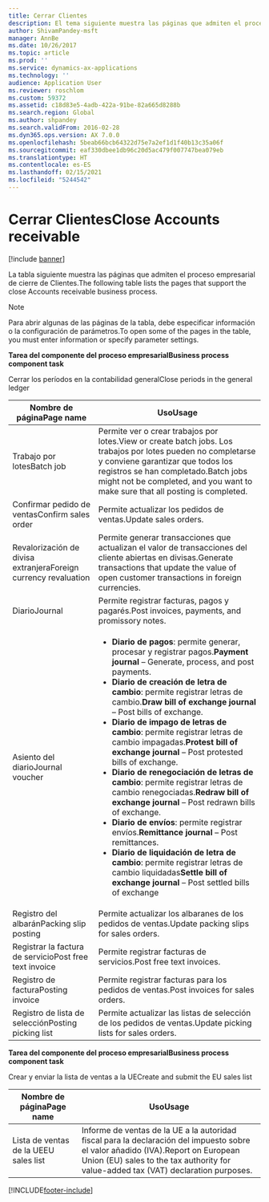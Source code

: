 ```yaml
---
title: Cerrar Clientes
description: El tema siguiente muestra las páginas que admiten el proceso empresarial de cierre de Clientes.
author: ShivamPandey-msft
manager: AnnBe
ms.date: 10/26/2017
ms.topic: article
ms.prod: ''
ms.service: dynamics-ax-applications
ms.technology: ''
audience: Application User
ms.reviewer: roschlom
ms.custom: 59372
ms.assetid: c18d83e5-4adb-422a-91be-82a665d8288b
ms.search.region: Global
ms.author: shpandey
ms.search.validFrom: 2016-02-28
ms.dyn365.ops.version: AX 7.0.0
ms.openlocfilehash: 5beab66bcb64322d75e7a2ef1d1f40b13c35a06f
ms.sourcegitcommit: eaf330dbee1db96c20d5ac479f007747bea079eb
ms.translationtype: HT
ms.contentlocale: es-ES
ms.lasthandoff: 02/15/2021
ms.locfileid: "5244542"
---
```

# <a name="close-accounts-receivable"></a><span data-ttu-id="436bb-103">Cerrar Clientes</span><span class="sxs-lookup"><span data-stu-id="436bb-103">Close Accounts receivable</span></span>

[!include [banner](../includes/banner.md)]

<span data-ttu-id="436bb-104">La tabla siguiente muestra las páginas que admiten el proceso empresarial de cierre de Clientes.</span><span class="sxs-lookup"><span data-stu-id="436bb-104">The following table lists the pages that support the close Accounts receivable business process.</span></span>

> [!NOTE] 
> <span data-ttu-id="436bb-105">Para abrir algunas de las páginas de la tabla, debe especificar información o la configuración de parámetros.</span><span class="sxs-lookup"><span data-stu-id="436bb-105">To open some of the pages in the table, you must enter information or specify parameter settings.</span></span>

<span data-ttu-id="436bb-106">**Tarea del componente del proceso empresarial**</span><span class="sxs-lookup"><span data-stu-id="436bb-106">**Business process component task**</span></span>                   

<span data-ttu-id="436bb-107">Cerrar los períodos en la contabilidad general</span><span class="sxs-lookup"><span data-stu-id="436bb-107">Close periods in the general ledger</span></span>

| <span data-ttu-id="436bb-108">Nombre de página</span><span class="sxs-lookup"><span data-stu-id="436bb-108">Page name</span></span>                            | <span data-ttu-id="436bb-109">Uso</span><span class="sxs-lookup"><span data-stu-id="436bb-109">Usage</span></span>                                                                                      |
|--------------------------------------|--------------------------------------------------------------------------------------------|
|<span data-ttu-id="436bb-110">Trabajo por lotes</span><span class="sxs-lookup"><span data-stu-id="436bb-110">Batch job</span></span>                             | <span data-ttu-id="436bb-111">Permite ver o crear trabajos por lotes.</span><span class="sxs-lookup"><span data-stu-id="436bb-111">View or create batch jobs.</span></span> <span data-ttu-id="436bb-112">Los trabajos por lotes pueden no completarse y conviene garantizar que todos los registros se han completado.</span><span class="sxs-lookup"><span data-stu-id="436bb-112">Batch jobs might not be completed, and you want to make sure that all posting is completed.</span></span>                                                                                                               |
|<span data-ttu-id="436bb-113">Confirmar pedido de ventas</span><span class="sxs-lookup"><span data-stu-id="436bb-113">Confirm sales order</span></span>                   | <span data-ttu-id="436bb-114">Permite actualizar los pedidos de ventas.</span><span class="sxs-lookup"><span data-stu-id="436bb-114">Update sales orders.</span></span>                                                                       |
|<span data-ttu-id="436bb-115">Revalorización de divisa extranjera</span><span class="sxs-lookup"><span data-stu-id="436bb-115">Foreign currency revaluation</span></span>          | <span data-ttu-id="436bb-116">Permite generar transacciones que actualizan el valor de transacciones del cliente abiertas en divisas.</span><span class="sxs-lookup"><span data-stu-id="436bb-116">Generate transactions that update the value of open customer transactions in foreign currencies.</span></span>                                                                                                                         |
| <span data-ttu-id="436bb-117">Diario</span><span class="sxs-lookup"><span data-stu-id="436bb-117">Journal</span></span>                              | <span data-ttu-id="436bb-118">Permite registrar facturas, pagos y pagarés.</span><span class="sxs-lookup"><span data-stu-id="436bb-118">Post invoices, payments, and promissory notes.</span></span>                                             |
| <span data-ttu-id="436bb-119">Asiento del diario</span><span class="sxs-lookup"><span data-stu-id="436bb-119">Journal voucher</span></span>                      |<ul><li><span data-ttu-id="436bb-120">**Diario de pagos**: permite generar, procesar y registrar pagos.</span><span class="sxs-lookup"><span data-stu-id="436bb-120">**Payment journal** – Generate, process, and post payments.</span></span></li><li><span data-ttu-id="436bb-121">**Diario de creación de letra de cambio**: permite registrar letras de cambio.</span><span class="sxs-lookup"><span data-stu-id="436bb-121">**Draw bill of exchange journal** – Post bills of exchange.</span></span></li><li><span data-ttu-id="436bb-122">**Diario de impago de letras de cambio**: permite registrar letras de cambio impagadas.</span><span class="sxs-lookup"><span data-stu-id="436bb-122">**Protest bill of exchange journal** – Post protested bills of exchange.</span></span></li><li><span data-ttu-id="436bb-123">**Diario de renegociación de letras de cambio**: permite registrar letras de cambio renegociadas.</span><span class="sxs-lookup"><span data-stu-id="436bb-123">**Redraw bill of exchange journal** – Post redrawn bills of exchange.</span></span></li><li><span data-ttu-id="436bb-124">**Diario de envíos**: permite registrar envíos.</span><span class="sxs-lookup"><span data-stu-id="436bb-124">**Remittance journal** – Post remittances.</span></span></li><li><span data-ttu-id="436bb-125">**Diario de liquidación de letra de cambio**: permite registrar letras de cambio liquidadas</span><span class="sxs-lookup"><span data-stu-id="436bb-125">**Settle bill of exchange journal** – Post settled bills of exchange</span></span></li></ul>                   |
| <span data-ttu-id="436bb-126">Registro del albarán</span><span class="sxs-lookup"><span data-stu-id="436bb-126">Packing slip posting</span></span>                 | <span data-ttu-id="436bb-127">Permite actualizar los albaranes de los pedidos de ventas.</span><span class="sxs-lookup"><span data-stu-id="436bb-127">Update packing slips for sales orders.</span></span>                                                     |
| <span data-ttu-id="436bb-128">Registrar la factura de servicio</span><span class="sxs-lookup"><span data-stu-id="436bb-128">Post free text invoice</span></span>               | <span data-ttu-id="436bb-129">Permite registrar facturas de servicios.</span><span class="sxs-lookup"><span data-stu-id="436bb-129">Post free text invoices.</span></span>                                                                   |
| <span data-ttu-id="436bb-130">Registro de factura</span><span class="sxs-lookup"><span data-stu-id="436bb-130">Posting invoice</span></span>                      | <span data-ttu-id="436bb-131">Permite registrar facturas para los pedidos de ventas.</span><span class="sxs-lookup"><span data-stu-id="436bb-131">Post invoices for sales orders.</span></span>                                                            |
| <span data-ttu-id="436bb-132">Registro de lista de selección</span><span class="sxs-lookup"><span data-stu-id="436bb-132">Posting picking list</span></span>                 |<span data-ttu-id="436bb-133">Permite actualizar las listas de selección de los pedidos de ventas.</span><span class="sxs-lookup"><span data-stu-id="436bb-133">Update picking lists for sales orders.</span></span>                                                      |

<span data-ttu-id="436bb-134">**Tarea del componente del proceso empresarial**</span><span class="sxs-lookup"><span data-stu-id="436bb-134">**Business process component task**</span></span>   

<span data-ttu-id="436bb-135">Crear y enviar la lista de ventas a la UE</span><span class="sxs-lookup"><span data-stu-id="436bb-135">Create and submit the EU sales list</span></span>

| <span data-ttu-id="436bb-136">Nombre de página</span><span class="sxs-lookup"><span data-stu-id="436bb-136">Page name</span></span>                            | <span data-ttu-id="436bb-137">Uso</span><span class="sxs-lookup"><span data-stu-id="436bb-137">Usage</span></span>                                                                                      |
|--------------------------------------|--------------------------------------------------------------------------------------------|
|<span data-ttu-id="436bb-138">Lista de ventas de la UE</span><span class="sxs-lookup"><span data-stu-id="436bb-138">EU sales list</span></span>                         | <span data-ttu-id="436bb-139">Informe de ventas de la UE a la autoridad fiscal para la declaración del impuesto sobre el valor añadido (IVA).</span><span class="sxs-lookup"><span data-stu-id="436bb-139">Report on European Union (EU) sales to the tax authority for value-added tax (VAT) declaration purposes.</span></span>                                                                                                                           |








[!INCLUDE[footer-include](../../includes/footer-banner.md)]